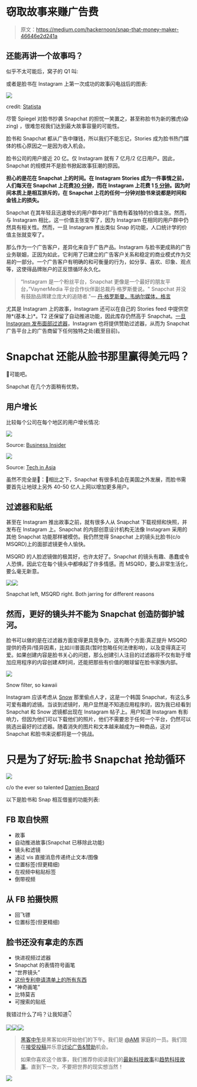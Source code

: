 # 窃取故事来赚广告费

> 原文：<https://medium.com/hackernoon/snap-that-money-maker-46646e2d241a>

## 还能再讲一个故事吗？

似乎不太可能后，窝子的 Q1 叫:

或者是脸书在 Instagram 上第一次成功的故事闪电战后的图表:

![](img/e3a0020f50f56a3ad6b79001fbf6e718.png)

credit: [Statista](https://www.statista.com/chart/9086/daily-active-users-instagram-stories-snapchat/)

尽管 Spiegel 对脸书抄袭 Snapchat 的担忧一笑置之，甚至称脸书为新的雅虎(😱zing) ，很难忽视我们达到最大故事容量的可能性。

脸书和 Snapchat 都从广告中赚钱，所以我们不能忘记，Stories 成为脸书热门媒体的核心原因之一是因为收入机会。

脸书公司的用户接近 20 亿。仅 Instagram 就有 7 亿月/2 亿日用户。因此，Snapchat 的规模并不是脸书掀起故事狂潮的原因。

**担心的是花在 Snapchat 上的时间。在 Instagram Stories 成为一件事情之前，人们每天在 Snapchat 上花费[30 分钟](http://expandedramblings.com/index.php/snapchat-statistics/)，而在 Instagram 上花费 1 [5 分钟](http://www.socialmediatoday.com/marketing/how-much-time-do-people-spend-social-media-infographic)。因为时间本质上是相互排斥的，在 Snapchat 上花的任何一分钟对脸书来说都是时间和金钱上的损失。**

Snapchat 在其年轻且迅速增长的用户群中对广告商有着独特的价值主张。然而，与 Instagram 相比，这一价值主张变窄了，因为 Instagram 在相同的用户群中仍然具有相关性。然而，一旦 Instagram 推出类似 Snap 的功能，人口统计学的价值主张就变窄了。

那么作为一个广告客户，差异化来自于广告产品。Instagram 与脸书更成熟的广告业务联姻，正因为如此，它利用了已建立的广告客户关系和稳定的商业模式作为交易的一部分。一个广告客户有明确的和可衡量的行为，如分享、喜欢、印象、观点等，这使得品牌账户的正反馈循环永久化。

> “Instagram 是一个粉丝平台，Snapchat 更像是一个最好的朋友平台，”VaynerMedia 平台合作伙伴副总裁丹·格罗斯曼说。" Snapchat 并没有鼓励品牌建立庞大的追随者."— [丹·格罗斯曼，韦纳尔媒体，格言](http://adage.com/article/digital/instagram-stories-appeal-snapchat-brands/305317/)

尤其是 Instagram 上的故事，Instagram 还可以在自己的 Stories feed 中提供空隙*(基本上)*。T2 还保留了自动推进功能，因此库存仍然高于 Snapchat。[一旦 Instagram 发布面部过滤器](https://www.theverge.com/2017/5/16/15643062/instagram-face-filters-snapchat-facebook-features)，Instagram 也将提供赞助过滤器，从而为 Snapchat 广告平台上的广告商留下任何独特之处(截至目前)。

# Snapchat 还能从脸书那里赢得美元吗？

🤑可能吧。

Snapchat 在几个方面稍有优势。

## 用户增长

比较每个公司在每个地区的用户增长情况:

![](img/daa3e4464ae43c102e2ad850075b3a68.png)

Source: [Business Insider](http://www.businessinsider.com/snap-q1-earnings-results-2017-5)

![](img/d4fc4ac89fb210c08b4cc029963066ec.png)

Source: [Tech in Asia](https://www.techinasia.com/facebook-asia-growth-426-million-monthly-active-users)

虽然不完全是🍎：🍎相比之下，Snapchat 有很多机会在美国之外发展，而脸书需要首先让地球上另外 40-50 亿人上网以增加更多用户。

## 过滤器和贴纸

甚至在 Instagram 推出故事之前，就有很多人从 Snapchat 下载视频和快照，并发布在 Instagram 上。Snapchat 的内部创意设计机构无法像 Instagram 采用的其他 Snapchat 功能那样被模仿。我仍然觉得 Snapchat 上的镜头比脸书(c/o MSQRD)上的面部滤镜更令人愉快。

MSQRD 的人脸滤镜做的极其好，也许太好了。Snapchat 的镜头有趣、愚蠢或令人恐惧，因此它在每个镜头中都唤起了许多情感。而 MSQRD，要么非常生活化，要么毫无新意。

![](img/c48712b2d7aa4b3663d37f350339ac42.png)![](img/d016a67152a801c3ed10ad6548da3ca7.png)

Snapchat left, MSQRD right. Both jarring for different reasons

## 然而，更好的镜头并不能为 Snapchat 创造防御护城河。

脸书可以做的是在过滤器方面变得更具竞争力，这有两个方面:真正提升 MSQRD 提供的奇异/怪异因素，比如川普面具(暂时忽略任何法律影响)，以及变得真正可爱。如果创建内容是脸书关心的问题，那么创建引人注目的过滤器将不仅有助于增加应用程序的内容创建*和*时间，还能把那些有价值的眼球留在脸书家族内部。

![](img/96c87a2d7d5178e4dcb0df26034b8ff2.png)

Snow filter, so kawaii

Instagram 应该考虑从 [Snow](https://www.nytimes.com/2016/07/06/technology/snapchat-snow-korea.html) 那里偷点人才，这是一个韩国 Snapchat，有这么多可爱有趣的滤镜。当谈到滤镜时，用户显然是不知道应用程序的，因为我已经看到 Snapchat 和 Snow 滤镜都出现在 Instagram 帖子上。用户知道 Instagram 有影响力，但因为他们可以下载他们的照片，他们不需要忠于任何一个平台，仍然可以挑选出最好的过滤器。随着消失的图片和文本越来越成为一种商品，这对 Snapchat 和脸书来说都将是一个挑战。

# 只是为了好玩:脸书 Snapchat 抢劫循环

![](img/c9642a7caf2d4472c8aa0f99b6839b8f.png)

c/o the ever so talented [Damien Beard](http://theroamingdev.com)

以下是脸书和 Snap 相互借鉴的功能列表:

## FB 取自快照

*   故事
*   自动推进故事(Snapchat 已移除此功能)
*   镜头和滤镜
*   通过 vis 直接消息传递终止文本/图像
*   位置标签(但更精细)
*   在视频中粘贴标签
*   倒带视频

## 从 FB 拍摄快照

*   回飞镖
*   位置标签(但更精细)

## 脸书还没有拿走的东西

*   快进视频过滤器
*   Snapchat 的表情符号画笔
*   “世界镜头”
*   [这份专利申请清单上的所有东西](https://www.cbinsights.com/blog/snapchat-patents/)
*   “神奇画笔”
*   比特莫吉
*   可搜索的贴纸

我错过什么了吗？让我知道👇

[![](img/50ef4044ecd4e250b5d50f368b775d38.png)](http://bit.ly/HackernoonFB)[![](img/979d9a46439d5aebbdcdca574e21dc81.png)](https://goo.gl/k7XYbx)[![](img/2930ba6bd2c12218fdbbf7e02c8746ff.png)](https://goo.gl/4ofytp)

> [黑客中午](http://bit.ly/Hackernoon)是黑客如何开始他们的下午。我们是 [@AMI](http://bit.ly/atAMIatAMI) 家庭的一员。我们现在[接受投稿](http://bit.ly/hackernoonsubmission)并乐意[讨论广告&赞助](mailto:partners@amipublications.com)机会。
> 
> 如果你喜欢这个故事，我们推荐你阅读我们的[最新科技故事](http://bit.ly/hackernoonlatestt)和[趋势科技故事](https://hackernoon.com/trending)。直到下一次，不要把世界的现实想当然！

![](img/be0ca55ba73a573dce11effb2ee80d56.png)